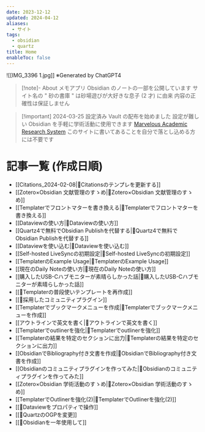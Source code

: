 ```yaml
---
date: 2023-12-12
updated: 2024-04-12
aliases:
  - サイト
tags:
  - obsidian
  - quartz
title: Home
enableToc: false
---
```


![[IMG_3396 1.jpg]]
※Generated by ChatGPT4

> [!note]- About
> メモアプリ Obsidian のノートの一部を公開しています
> サイト名の " 砂の書庫 " は砂場遊びが大好きな息子 (2 才) に由来
> 内容の正確性は保証しません

> [!important] 2024-03-25 設定済み Vault の配布を始めました
> 設定が難しい Obsidian を手軽に学術活動に使用できます
> [Marvelous Academic Research System](https://masa21gifus.gumroad.com/l/ucwfc)
> このサイトに書いてあることを自分で落とし込める方には不要です

# 記事一覧 (作成日順)

- [[Citations_2024-02-08|📘Citationsのテンプレを更新する]]
- [[Zotero×Obsidian 文献管理のすゝめ|📘Zotero×Obsidian 文献管理のすゝめ]] 
- [[Templaterでフロントマターを書き換える|📘Templaterでフロントマターを書き換える]] 
- [[Dataviewの使い方|📘Dataviewの使い方]] 
- [[Quartz4で無料でObsidian Publishを代替する|📘Quartz4で無料でObsidian Publishを代替する]] 
- [[Dataviewを使い込む|📘Dataviewを使い込む]] 
- [[Self-hosted LiveSyncの初期設定|📘Self-hosted LiveSyncの初期設定]] 
- [[TemplaterのExample Usage|📘TemplaterのExample Usage]] 
- [[現在のDaily Noteの使い方|📘現在のDaily Noteの使い方]] 
- [[購入したUSB-Cハブモニターが素晴らしかった話|📘購入したUSB-Cハブモニターが素晴らしかった話]]
- [[📘Templaterの普段使いテンプレートを再作成]]
- [[📘採用したコミュニティプラグイン]]
- [[Templaterでブックマークメニューを作成|📘Templaterでブックマークメニューを作成]]
- [[アウトラインで英文を書く|📘アウトラインで英文を書く]]
- [[Templaterでoutlinerを強化|📘Templaterでoutlinerを強化]]
- [[Templaterの結果を特定のセクションに出力|📘Templaterの結果を特定のセクションに出力]]
- [[ObsidianでBibliography付き文書を作成|📘ObsidianでBibliography付き文書を作成]]
- [[Obsidianのコミュニティプラグインを作ってみた|📘Obsidianのコミュニティプラグインを作ってみた]]
- [[Zotero×Obsidian 学術活動のすゝめ|📘Zotero×Obsidian 学術活動のすゝめ]] 
- [[TemplaterでOutlinerを強化(2)|📘TemplaterでOutlinerを強化(2)]] 
- [[📘Dataviewをプロパティで操作]] 
- [[📘QuartzのOGPを変更]] 
- [[📘Obsidianを一年使用して]] 
